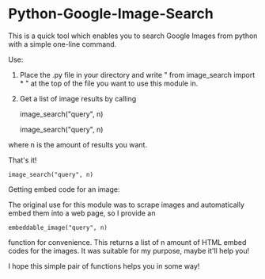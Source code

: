 Python-Google-Image-Search
==========================

This is a quick tool which enables you to search Google Images from python with a simple one-line command.

Use:
    
1. Place the .py file in your directory and write " from image_search import * " at the top of the file you want to use this module in.
    
2. Get a list of image results by calling 


    image_search("query", n) 
        
    





    image_search("query", n) 
        
    


where n is the amount of results you want.

    
That's it!
    

    image_search("query", n) 
        
    

Getting embed code for an image:
    
The original use for this module was to scrape images and automatically embed them into a web page, so 
I provide an 

    embeddable_image("query", n) 
    
function for convenience. This returns a list of n amount of HTML embed codes
for the images. It was suitable for my purpose, maybe it'll help you!
    
    
I hope this simple pair of functions helps you in some way!
    
    
